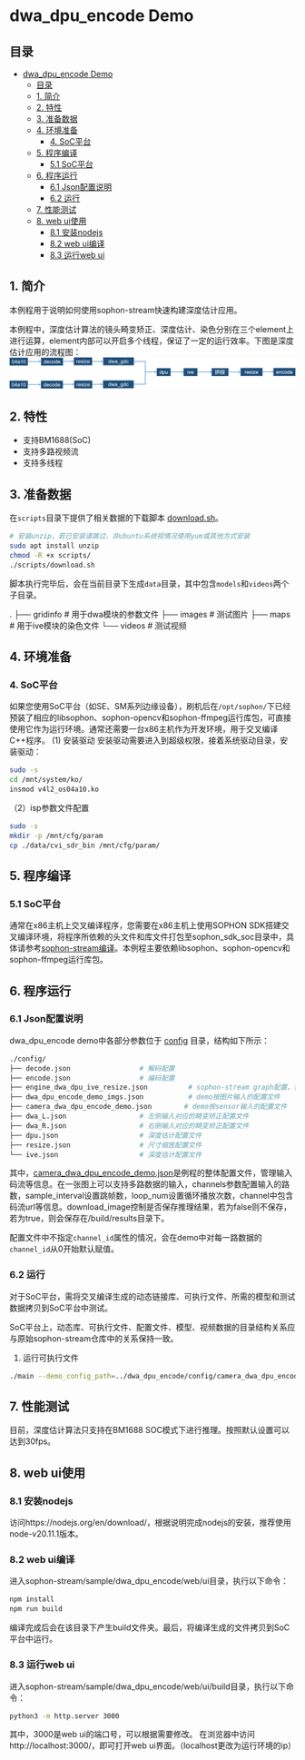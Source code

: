 # dwa_dpu_encode Demo

## 目录
- [dwa\_dpu\_encode Demo](#dwa_dpu_encode-demo)
  - [目录](#目录)
  - [1. 简介](#1-简介)
  - [2. 特性](#2-特性)
  - [3. 准备数据](#3-准备数据)
  - [4. 环境准备](#4-环境准备)
    - [4. SoC平台](#4-soc平台)
  - [5. 程序编译](#5-程序编译)
    - [5.1 SoC平台](#51-soc平台)
  - [6. 程序运行](#6-程序运行)
    - [6.1 Json配置说明](#61-json配置说明)
    - [6.2 运行](#62-运行)
  - [7. 性能测试](#7-性能测试)
  - [8. web ui使用](#8-web-ui使用)
    - [8.1 安装nodejs](#81-安装nodejs)
    - [8.2 web ui编译](#82-web-ui编译)
    - [8.3 运行web ui](#83-运行web-ui)

## 1. 简介

本例程用于说明如何使用sophon-stream快速构建深度估计应用。

本例程中，深度估计算法的镜头畸变矫正、深度估计、染色分别在三个element上进行运算，element内部可以开启多个线程，保证了一定的运行效率。下图是深度估计应用的流程图：
![dpu_pipeline](pic/image.png)

## 2. 特性

* 支持BM1688(SoC)
* 支持多路视频流
* 支持多线程

## 3. 准备数据

​在`scripts`目录下提供了相关数据的下载脚本 [download.sh](./scripts/download.sh)。

```bash
# 安装unzip，若已安装请跳过，非ubuntu系统视情况使用yum或其他方式安装
sudo apt install unzip
chmod -R +x scripts/
./scripts/download.sh
```

脚本执行完毕后，会在当前目录下生成`data`目录，其中包含`models`和`videos`两个子目录。

.
├── gridinfo # 用于dwa模块的参数文件
├── images   # 测试图片
├── maps     # 用于ive模块的染色文件
└── videos   # 测试视频


## 4. 环境准备

### 4. SoC平台

如果您使用SoC平台（如SE、SM系列边缘设备），刷机后在`/opt/sophon/`下已经预装了相应的libsophon、sophon-opencv和sophon-ffmpeg运行库包，可直接使用它作为运行环境。通常还需要一台x86主机作为开发环境，用于交叉编译C++程序。
(1) 安装驱动
安装驱动需要进入到超级权限，接着系统驱动目录，安装驱动：
```bash
sudo -s
cd /mnt/system/ko/
insmod v4l2_os04a10.ko
```

（2）isp参数文件配置

```bash
sudo -s
mkdir -p /mnt/cfg/param
cp ./data/cvi_sdr_bin /mnt/cfg/param/
```

## 5. 程序编译

### 5.1 SoC平台
通常在x86主机上交叉编译程序，您需要在x86主机上使用SOPHON SDK搭建交叉编译环境，将程序所依赖的头文件和库文件打包至sophon_sdk_soc目录中，具体请参考[sophon-stream编译](../../docs/HowToMake.md)。本例程主要依赖libsophon、sophon-opencv和sophon-ffmpeg运行库包。

## 6. 程序运行

### 6.1 Json配置说明

dwa_dpu_encode demo中各部分参数位于 [config](./config/) 目录，结构如下所示：

```bash
./config/
├── decode.json                 # 解码配置
├── encode.json                 # 编码配置
├── engine_dwa_dpu_ive_resize.json          # sophon-stream graph配置，需要分别配置dwa、dpu、ive_resize、encode等文件
├── dwa_dpu_encode_demo_imgs.json           # demo按图片输入的配置文件
├── camera_dwa_dpu_encode_demo.json        # demo按sensor输入的配置文件
├── dwa_L.json                  # 左侧输入对应的畸变矫正配置文件
├── dwa_R.json                  # 右侧输入对应的畸变矫正配置文件
├── dpu.json                    # 深度估计配置文件
├── resize.json                 # 尺寸缩放配置文件
└── ive.json                    # 深度估计配置文件

```

其中，[camera_dwa_dpu_encode_demo.json](./config/camera_dwa_dpu_encode_demo.json)是例程的整体配置文件，管理输入码流等信息。在一张图上可以支持多路数据的输入，channels参数配置输入的路数，sample_interval设置跳帧数，loop_num设置循环播放次数，channel中包含码流url等信息。download_image控制是否保存推理结果，若为false则不保存，若为true，则会保存在/build/results目录下。

配置文件中不指定`channel_id`属性的情况，会在demo中对每一路数据的`channel_id`从0开始默认赋值。


### 6.2 运行

对于SoC平台，需将交叉编译生成的动态链接库、可执行文件、所需的模型和测试数据拷贝到SoC平台中测试。

SoC平台上，动态库、可执行文件、配置文件、模型、视频数据的目录结构关系应与原始sophon-stream仓库中的关系保持一致。


1. 运行可执行文件
```bash
./main --demo_config_path=../dwa_dpu_encode/config/camera_dwa_dpu_encode_demo.json
```

## 7. 性能测试

目前，深度估计算法只支持在BM1688 SOC模式下进行推理。按照默认设置可以达到30fps。


## 8. web ui使用
### 8.1 安装nodejs

访问https://nodejs.org/en/download/，根据说明完成nodejs的安装，推荐使用node-v20.11.1版本。

### 8.2 web ui编译

进入sophon-stream/sample/dwa_dpu_encode/web/ui目录，执行以下命令：
```bash
npm install
npm run build
```
编译完成后会在该目录下产生build文件夹。最后，将编译生成的文件拷贝到SoC平台中运行。
### 8.3 运行web ui

进入sophon-stream/sample/dwa_dpu_encode/web/ui/build目录，执行以下命令：
```bash
python3 -m http.server 3000
```
其中，3000是web ui的端口号，可以根据需要修改。
在浏览器中访问http://localhost:3000/，即可打开web ui界面。（localhost更改为运行环境的ip）